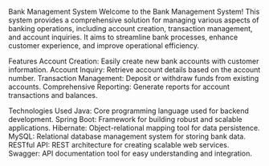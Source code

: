 Bank Management System
Welcome to the Bank Management System! This system provides a comprehensive solution for managing various aspects of banking operations, including account creation, transaction management, and account inquiries. It aims to streamline bank processes, enhance customer experience, and improve operational efficiency.

Features
Account Creation: Easily create new bank accounts with customer information.
Account Inquiry: Retrieve account details based on the account number.
Transaction Management: Deposit or withdraw funds from existing accounts.
Comprehensive Reporting: Generate reports for account transactions and balances.


Technologies Used
Java: Core programming language used for backend development.
Spring Boot: Framework for building robust and scalable applications.
Hibernate: Object-relational mapping tool for data persistence.
MySQL: Relational database management system for storing bank data.
RESTful API: REST architecture for creating scalable web services.
Swagger: API documentation tool for easy understanding and integration.
